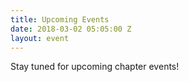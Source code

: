 ```yaml
---
title: Upcoming Events
date: 2018-03-02 05:05:00 Z
layout: event
---
```


Stay tuned for upcoming chapter events!